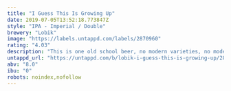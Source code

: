 ```yaml
---
title: "I Guess This Is Growing Up"
date: 2019-07-05T13:52:18.773847Z
style: "IPA - Imperial / Double"
brewery: "Lobik"
image: "https://labels.untappd.com/labels/2870960"
rating: "4.03"
description: "This is one old school beer, no modern varieties, no modern yeasts, just plain old cascade columbus beer. Quite high but pleasant bitterness, with grapefruit and piney notes. I guess we all have to grow up at some point of time, but we want to brew a homage to this style that started it all. P.S. we're not growing up, we are just growing horizontally."
untappd_url: "https://untappd.com/b/lobik-i-guess-this-is-growing-up/2870960"
abv: "8.0"
ibu: "0"
robots: noindex,nofollow
---
```

